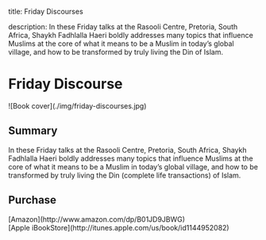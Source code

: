 title: Friday Discourses

description: In these Friday talks at the Rasooli Centre, Pretoria, South Africa, Shaykh Fadhlalla Haeri boldly addresses many topics that influence Muslims at the core of what it means to be a Muslim in today’s global village, and how to be transformed by truly living the Din of Islam.

# Friday Discourse

<div markdown="1" class="cover-image">
![Book cover](./img/friday-discourses.jpg)
</div>

## Summary

In these Friday talks at the Rasooli Centre, Pretoria, South Africa, Shaykh Fadhlalla Haeri boldly addresses many topics that influence Muslims at the core of what it means to be a Muslim in today’s global village, and how to be transformed by truly living the Din (complete life transactions) of Islam.

## Purchase

<div markdown="3" class="purchase-link">
[Amazon](http://www.amazon.com/dp/B01JD9JBWG)
</div>

<div markdown="3" class="purchase-link">
[Apple iBookStore](http://itunes.apple.com/us/book/id1144952082)
</div>